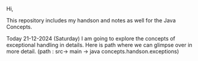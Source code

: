 Hi,

This repository includes my handson and notes as well for the Java Concepts.

Today 21-12-2024 (Saturday) I am going to explore the concepts of exceptional handling in details.
Here is path where we can glimpse over in more detail. (path : src-> main -> java concepts.handson.exceptions)

